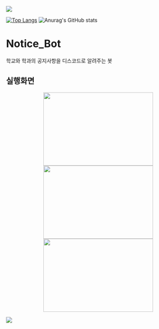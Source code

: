 
<img src="https://capsule-render.vercel.app/api?type=waving&color=54aeff&height=150&section=header" />


[![Top Langs](https://github-readme-stats.vercel.app/api/top-langs/?username=taeksin)](https://github.com/anuraghazra/github-readme-stats)
![Anurag's GitHub stats](https://github-readme-stats.vercel.app/api?username=taeksin&show_icons=true&theme=radical)

# Notice_Bot
  학교와 학과의 공지사항을 디스코드로 알려주는 봇

## 실행화면
<p align="center">
  <img src="https://github.com/taeksin/Notice_bot/assets/90402009/cc3c578c-bc2a-48aa-8447-c221306d91e5" width="300" height="200"/>
  <img src="https://github.com/taeksin/Notice_bot/assets/90402009/3c8d1a8f-b4c2-4cfc-afdf-40f034dd4724" width="300" height="200"/>
  <img src="https://github.com/taeksin/Notice_bot/assets/90402009/d164dcd5-15db-4cf7-b140-78bac3516e37" width="300" height="200"/>
</p>







<img src="https://capsule-render.vercel.app/api?type=waving&color=54aeff&height=150&section=footer" />
